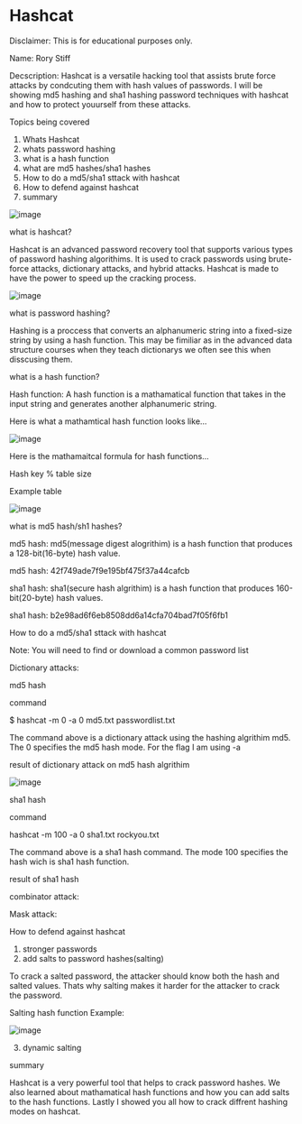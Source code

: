 # Hashcat


Disclaimer: This is for educational purposes only.


Name: Rory Stiff



Decscription: Hashcat is a versatile hacking tool that assists brute force attacks 
by condcuting them with hash values of passwords. I will be showing md5 hashing and
sha1 hashing password techniques with hashcat and how to protect youurself from these attacks. 


Topics being covered

1. Whats Hashcat
2. whats password hashing
3. what is a hash function
4. what are md5 hashes/sha1 hashes
5. How to do a md5/sha1 sttack with hashcat
6. How to defend against hashcat
7. summary


![image](https://github.com/user-attachments/assets/15d094a0-d7c5-462a-9e5e-fbe27db551fe)




what is hashcat?


Hashcat is an advanced password recovery tool that supports various types of password hashing algorithims. It is used to crack passwords using brute-force attacks, dictionary attacks, and hybrid attacks. Hashcat is made to have the power to speed up the cracking process.





![image](https://github.com/user-attachments/assets/4322bfea-8bf2-41fb-a2d8-fa652beea6ea)




what is password hashing?



Hashing is a proccess that converts an alphanumeric string into a fixed-size string by using a hash function. This may be fimiliar as in the advanced data structure courses when they teach dictionarys we often see this when disscusing them.


what is a hash function?

Hash function: A hash function is a mathamatical function that takes in the input string and generates another alphanumeric string.


Here is what a mathamtical hash function looks like...


![image](https://github.com/user-attachments/assets/f792d945-1b31-4018-bf83-0e31dfb74d81)




Here is the mathamaitcal formula for hash functions...


Hash key % table size

Example table

![image](https://github.com/user-attachments/assets/9a496983-0f6d-4913-889c-d7340dcfaaba)


what is md5 hash/sh1 hashes?

md5 hash: md5(message digest alogrithim) is a hash function that produces a 128-bit(16-byte) hash value.

md5 hash: 42f749ade7f9e195bf475f37a44cafcb

sha1 hash: sha1(secure hash algrithim) is a hash function that produces 160-bit(20-byte) hash values.

sha1 hash: b2e98ad6f6eb8508dd6a14cfa704bad7f05f6fb1





How to do a md5/sha1 sttack with hashcat

Note: You will need to find or download a common password list


Dictionary attacks:

md5 hash 

command

$ hashcat -m 0 -a 0 md5.txt passwordlist.txt


The command above is a dictionary attack using the hashing algrithim md5. The 0 specifies the md5 hash mode. For the flag I am using -a


result of dictionary attack on md5 hash algrithim



![image](https://github.com/user-attachments/assets/fba4a59d-639e-465e-bb3b-c73514d0b3ec)


sha1 hash


command


hashcat -m 100 -a 0 sha1.txt rockyou.txt



The command above is a sha1 hash command. The mode 100 specifies the
hash wich is sha1 hash function. 


result of sha1 hash



combinator attack:








Mask attack:





How to defend against hashcat


1. stronger passwords
2. add salts to password hashes(salting)

To crack a salted password, the attacker should know both the hash and salted values. Thats why salting makes it harder for the attacker to crack the password.

Salting hash function Example:


![image](https://github.com/user-attachments/assets/2f7d3742-a57b-4d10-be3b-f67f7504dc73)

3. dynamic salting



summary


Hashcat is a very powerful tool that helps to crack password hashes. We also learned about mathamatical hash functions and how you can add salts to the hash functions. Lastly I showed you all how to crack diffrent hashing modes on hashcat.


   
























